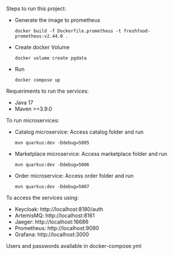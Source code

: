 Steps to run this project:

- Generate the image to prometheus
    ```
    docker build -f Dockerfile.prometheus -t freshfood-prometheus:v2.44.0 . 
    ```
- Create docker Volume
    ```
    docker volume create pgdata
    ```
- Run 
    ``` 
    docker compose up
    ```

Requeriments to run the services:
- Java 17
- Maven >=3.9.0


To run microservices:

- Catalog microservice: Access catalog folder and run
    ```
    mvn quarkus:dev -Ddebug=5005
    ```

- Marketplace microservice: Access marketplace folder and run
    ```
    mvn quarkus:dev -Ddebug=5006
    ```

- Order microservice: Access order folder and run
    ```
    mvn quarkus:dev -Ddebug=5007
    ```


To access the services using:
- Keycloak: http://localhost:8180/auth
- ArtemisMQ: http://localhost:8161
- Jaeger: http://localhost:16686
- Prometheus: http://localhost:9090
- Grafana: http://localhost:3000

Users and passwords available in docker-compose.yml
